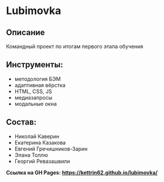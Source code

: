 # Lubimovka

## Описание
Командный проект по итогам первого этапа обучения

## Инструменты:
* методология БЭМ
* адаптивная вёрстка
* HTML, CSS, JS
* медиазапросы
* модальные окна

## Состав:
* Николай Каверин
* Екатерина Казакова
* Евгений Гречишников-Зарин
* Элана Толлю
* Георгий Ревазашвили

**Сcылка на GH Pages: https://kettrin62.github.io/lubimovka/**
